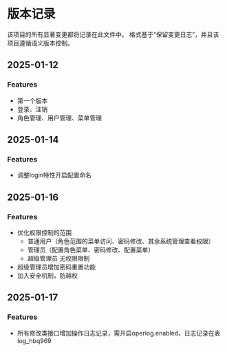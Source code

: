 # 版本记录

该项目的所有显著变更都将记录在此文件中。
格式基于“保留变更日志”，并且该项目遵循语义版本控制。



## 2025-01-12
### Features
- 第一个版本
- 登录、注销
- 角色管理、用户管理、菜单管理

## 2025-01-14
### Features
- 调整login特性开启配置命名

## 2025-01-16
### Features
- 优化权限控制的范围
  - 普通用户（角色范围的菜单访问、密码修改、其余系统管理查看权限）
  - 管理员（配置角色菜单、密码修改、配置菜单）
  - 超级管理员 无权限限制
- 超级管理员增加密码重置功能
- 加入安全机制，防越权

## 2025-01-17
### Features
- 所有修改类接口增加操作日志记录，需开启operlog.enabled，日志记录在表log_hbq969
